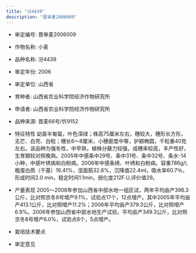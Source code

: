 ```yaml
---
title: "汾4439"
description: "晋审麦2006009"
---
```

* 审定编号:  晋审麦2006009

*  作物名称:  小麦

*  品种名称:  汾4439

*  审定年份:  2006

*  审定单位:  山西省

* 育种者:   山西省农业科学院经济作物研究所

*  申请者:   山西省农业科学院经济作物研究所

*  品种来源:   晋麦66号/忻9152

*  特征特性
 幼苗半匍匐，叶色深绿；株高75厘米左右，穗较大，穗形长方形，无芒、白壳、白粒；穗长6～8厘米，小穗密度中等，护颖椭圆，千粒重40克左右。该品种为强冬性，中早熟，植株分蘖力较强，成穗率较高，丰产性好，生育期较对照晚熟。2005年中感条中29号、条中31号、条中32号、条水-14小种，中感叶锈病和白粉病。2006年中感条绣、叶绣和白粉病。容重786g/l,粗蛋白质（干基）16.41%，湿面筋32.8%，沉降值22.4ml，吸水率60.7％，形成时间2.0 min，稳定时间1.1min，弱化度212F.U,评价值29。

*  产量表现
 2005～2006年参加山西省中部水地一组区试，两年平均亩产396.3公斤，比对照京冬8号增产9.1%，试验点17个，12点增产。其中2005年平均亩产413.1公斤，比对照增产11.2%；2006年平均亩产379.3公斤，比对照增产6.9%。2006年参加山西省中部水地生产试验，平均亩产349.3公斤，比对照京冬8号增产6.0%，试验点8个，5点增产。

*  栽培技术要点


*  审定意见

